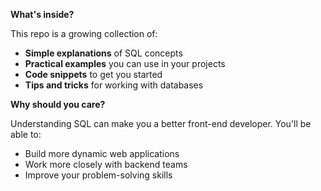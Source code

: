 **What's inside?**

This repo is a growing collection of:
* **Simple explanations** of SQL concepts
* **Practical examples** you can use in your projects
* **Code snippets** to get you started 
* **Tips and tricks** for working with databases

**Why should you care?**

Understanding SQL can make you a better front-end developer. You'll be able to:
* Build more dynamic web applications
* Work more closely with backend teams
* Improve your problem-solving skills
